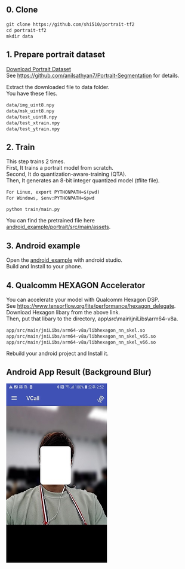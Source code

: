 ## 0. Clone
```
git clone https://github.com/shi510/portrait-tf2
cd portrait-tf2
mkdir data
```

## 1. Prepare portrait dataset
[Download Portrait Dataset](https://drive.google.com/file/d/1UBLzvcqvt_fin9Y-48I_-lWQYfYpt_6J/view?usp=sharing)  
See https://github.com/anilsathyan7/Portrait-Segmentation for details.  

Extract the downloaded file to data folder.  
You have these files.  
```
data/img_uint8.npy
data/msk_uint8.npy
data/test_uint8.npy
data/test_xtrain.npy
data/test_ytrain.npy
```

## 2. Train
This step trains 2 times.  
First, It trains a portrait model from scratch.  
Second, It do quantization-aware-training (QTA).  
Then, It generates an 8-bit integer quantized model (tflite file).  

```
For Linux, export PYTHONPATH=$(pwd)
For Windows, $env:PYTHONPATH=$pwd
```
```
python train/main.py
```
You can find the pretrained file here [android_example/portrait/src/main/assets](android_example/portrait/src/main/assets).  

## 3. Android example
Open the [android_example](android_example) with android studio.  
Build and Install to your phone.  

## 4. Qualcomm HEXAGON Accelerator
You can accelerate your model with Qualcomm Hexagon DSP.  
See https://www.tensorflow.org/lite/performance/hexagon_delegate.  
Download Hexagon libary from the above link.  
Then, put that libary to the directory, app\src\main\jniLibs\arm64-v8a.  
```
app/src/main/jniLibs/arm64-v8a/libhexagon_nn_skel.so
app/src/main/jniLibs/arm64-v8a/libhexagon_nn_skel_v65.so
app/src/main/jniLibs/arm64-v8a/libhexagon_nn_skel_v66.so
```
Rebuild your android project and Install it.  

## Android App Result (Background Blur)  
<img src="https://github.com/shi510/portrait-tf2/blob/main/android_app.jpg" width="270" height="480">
